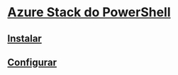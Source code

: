 # [Azure Stack do PowerShell](overview.md)
## [Instalar](https://docs.microsoft.com/en-us/azure/azure-stack/azure-stack-powershell-install?toc=/powershell/azure/azure-stack/toc.json)
## [Configurar](https://docs.microsoft.com/en-us/azure/azure-stack/azure-stack-powershell-configure?toc=/powershell/azure/azure-stack/toc.json?)
